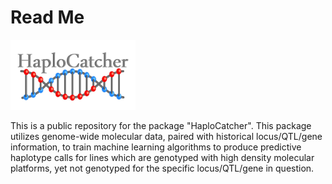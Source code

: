 # Read Me

<img src="https://raw.githubusercontent.com/zjwinn/HaploCatcher/main/HaploCatcher_Logo.png" width="200" />

This is a public repository for the package "HaploCatcher". This package utilizes genome-wide molecular data, paired with historical locus/QTL/gene information, to train machine learning algorithms to produce predictive haplotype calls for lines which are genotyped with high density molecular platforms, yet not genotyped for the specific locus/QTL/gene in question.


